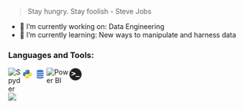 > Stay hungry. Stay foolish
> \- Steve Jobs


- 🔭 I’m currently working on: Data Engineering
- 🌱 I’m currently learning: New ways to manipulate and harness data  

### Languages and Tools:

<img align="left" alt="Spyder" width="26px" src="https://github.com/spyder-ide/spyder/blob/master/img_src/spyder.ico" />
<img align="left" alt="Python" width="26px" src="https://raw.githubusercontent.com/github/explore/80688e429a7d4ef2fca1e82350fe8e3517d3494d/topics/python/python.png" />
<img align="left" alt="SQL" width="26px" src="https://raw.githubusercontent.com/github/explore/80688e429a7d4ef2fca1e82350fe8e3517d3494d/topics/sql/sql.png" />
<img align="left" alt="Power BI" width="46px" src="http://v3.dtravela.com/uploads/0000/1/2021/01/26/power-bi.png" />
<img align="left" alt="Terminal" width="26px" src="https://raw.githubusercontent.com/github/explore/80688e429a7d4ef2fca1e82350fe8e3517d3494d/topics/terminal/terminal.png" />

<br/>
<br/>
<br/>

<a href="https://github.com/anuraghazra/github-readme-stats">
  <img align="left" src="https://github-readme-stats.vercel.app/api?username=asami1997&theme=dracula&show_icons=true&count_private=true)](https://github.com/anuraghazra/github-readme-stats" />
</a>
